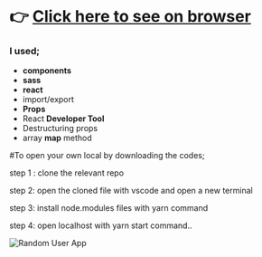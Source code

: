 # :point_right: [Click here to see on browser](https://ironstone-react-tour-place.vercel.app/)

### I used;
  - <b>components</b>
  - <b>sass</b>
  - <b>react</b>
  - import/export
  - <b>Props</b>
  - React <b>Developer Tool</b>
  - Destructuring props
  - array <b>map</b> method

#To open your own local by downloading the codes;

step 1 : clone the relevant repo

step 2: open the cloned file with vscode and open a new terminal

step 3: install node.modules files with yarn command

step 4: open localhost with yarn start command..



![Random User App](https://github.com/IRONSTONE-A/TOUR-PLACE/blob/master/tourplaces.gif)
